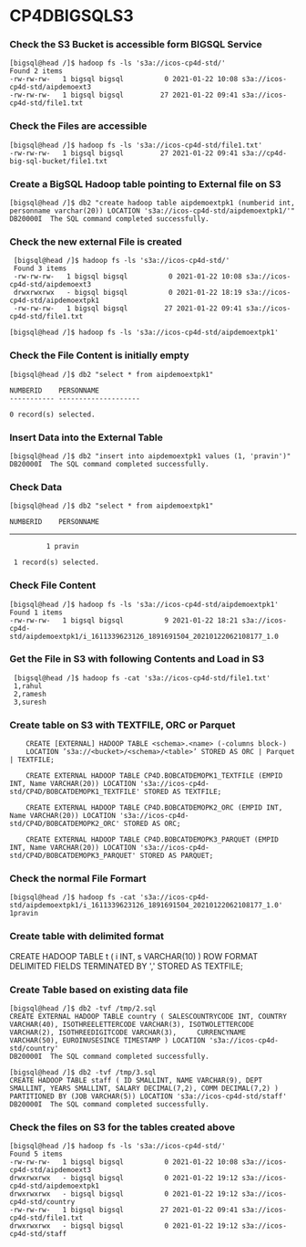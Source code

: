 # CP4DBIGSQLS3

### Check the S3 Bucket is accessible form BIGSQL Service

    [bigsql@head /]$ hadoop fs -ls 's3a://icos-cp4d-std/'
    Found 2 items
    -rw-rw-rw-   1 bigsql bigsql          0 2021-01-22 10:08 s3a://icos-cp4d-std/aipdemoext3
    -rw-rw-rw-   1 bigsql bigsql         27 2021-01-22 09:41 s3a://icos-cp4d-std/file1.txt

### Check the Files are accessible 

    [bigsql@head /]$ hadoop fs -ls 's3a://icos-cp4d-std/file1.txt'
    -rw-rw-rw-   1 bigsql bigsql         27 2021-01-22 09:41 s3a://cp4d-big-sql-bucket/file1.txt

### Create a BigSQL Hadoop table pointing to External file on S3

    [bigsql@head /]$ db2 "create hadoop table aipdemoextpk1 (numberid int, personname varchar(20)) LOCATION 's3a://icos-cp4d-std/aipdemoextpk1/'"
    DB20000I  The SQL command completed successfully.

### Check the new external File is created

     [bigsql@head /]$ hadoop fs -ls 's3a://icos-cp4d-std/'
     Found 3 items
     -rw-rw-rw-   1 bigsql bigsql          0 2021-01-22 10:08 s3a://icos-cp4d-std/aipdemoext3
     drwxrwxrwx   - bigsql bigsql          0 2021-01-22 18:19 s3a://icos-cp4d-std/aipdemoextpk1
     -rw-rw-rw-   1 bigsql bigsql         27 2021-01-22 09:41 s3a://icos-cp4d-std/file1.txt

    [bigsql@head /]$ hadoop fs -ls 's3a://icos-cp4d-std/aipdemoextpk1'

### Check the File Content is initially empty 

    [bigsql@head /]$ db2 "select * from aipdemoextpk1"

    NUMBERID    PERSONNAME          
    ----------- --------------------

    0 record(s) selected.

### Insert Data into the External Table

    [bigsql@head /]$ db2 "insert into aipdemoextpk1 values (1, 'pravin')"
    DB20000I  The SQL command completed successfully.

### Check Data

    [bigsql@head /]$ db2 "select * from aipdemoextpk1"
  
    NUMBERID    PERSONNAME          
   ----------- --------------------
             1 pravin              

     1 record(s) selected.

### Check File Content

    [bigsql@head /]$ hadoop fs -ls 's3a://icos-cp4d-std/aipdemoextpk1'
    Found 1 items
    -rw-rw-rw-   1 bigsql bigsql          9 2021-01-22 18:21 s3a://icos-cp4d-std/aipdemoextpk1/i_1611339623126_1891691504_20210122062108177_1.0

### Get the File in S3 with following Contents and Load in S3

     [bigsql@head /]$ hadoop fs -cat 's3a://icos-cp4d-std/file1.txt'
     1,rahul
     2,ramesh
     3,suresh

### Create table on S3 with TEXTFILE, ORC or Parquet

        CREATE [EXTERNAL] HADOOP TABLE <schema>.<name> (-columns block-) 
        LOCATION ’s3a://<bucket>/<schema>/<table>’ STORED AS ORC | Parquet | TEXTFILE;

        CREATE EXTERNAL HADOOP TABLE CP4D.BOBCATDEMOPK1_TEXTFILE (EMPID INT, Name VARCHAR(20)) LOCATION 's3a://icos-cp4d-std/CP4D/BOBCATDEMOPK1_TEXTFILE' STORED AS TEXTFILE;

        CREATE EXTERNAL HADOOP TABLE CP4D.BOBCATDEMOPK2_ORC (EMPID INT, Name VARCHAR(20)) LOCATION 's3a://icos-cp4d-std/CP4D/BOBCATDEMOPK2_ORC' STORED AS ORC;

        CREATE EXTERNAL HADOOP TABLE CP4D.BOBCATDEMOPK3_PARQUET (EMPID INT, Name VARCHAR(20)) LOCATION 's3a://icos-cp4d-std/CP4D/BOBCATDEMOPK3_PARQUET' STORED AS PARQUET;

### Check the normal File Formart

    [bigsql@head /]$ hadoop fs -cat 's3a://icos-cp4d-std/aipdemoextpk1/i_1611339623126_1891691504_20210122062108177_1.0'
    1pravin

### Create table with delimited format

CREATE HADOOP TABLE t (
    i INT,
    s VARCHAR(10)
  )
  ROW FORMAT DELIMITED FIELDS TERMINATED BY ','
  STORED AS TEXTFILE;

### Create Table based on existing data file 

    [bigsql@head /]$ db2 -tvf /tmp/2.sql 
    CREATE EXTERNAL HADOOP TABLE country ( SALESCOUNTRYCODE INT, COUNTRY VARCHAR(40), ISOTHREELETTERCODE VARCHAR(3), ISOTWOLETTERCODE VARCHAR(2), ISOTHREEDIGITCODE VARCHAR(3),     CURRENCYNAME VARCHAR(50), EUROINUSESINCE TIMESTAMP ) LOCATION 's3a://icos-cp4d-std/country'
    DB20000I  The SQL command completed successfully.

    [bigsql@head /]$ db2 -tvf /tmp/3.sql
    CREATE HADOOP TABLE staff ( ID SMALLINT, NAME VARCHAR(9), DEPT SMALLINT, YEARS SMALLINT, SALARY DECIMAL(7,2), COMM DECIMAL(7,2) ) PARTITIONED BY (JOB VARCHAR(5)) LOCATION 's3a://icos-cp4d-std/staff'
    DB20000I  The SQL command completed successfully.

### Check the files on S3 for the tables created above

    [bigsql@head /]$ hadoop fs -ls 's3a://icos-cp4d-std/'
    Found 5 items
    -rw-rw-rw-   1 bigsql bigsql          0 2021-01-22 10:08 s3a://icos-cp4d-std/aipdemoext3
    drwxrwxrwx   - bigsql bigsql          0 2021-01-22 19:12 s3a://icos-cp4d-std/aipdemoextpk1
    drwxrwxrwx   - bigsql bigsql          0 2021-01-22 19:12 s3a://icos-cp4d-std/country
    -rw-rw-rw-   1 bigsql bigsql         27 2021-01-22 09:41 s3a://icos-cp4d-std/file1.txt
    drwxrwxrwx   - bigsql bigsql          0 2021-01-22 19:12 s3a://icos-cp4d-std/staff
